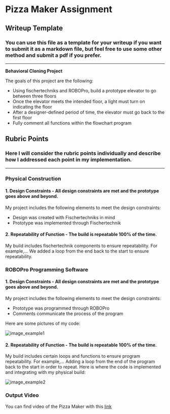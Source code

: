 # **Pizza Maker Assignment** 

## Writeup Template

### You can use this file as a template for your writeup if you want to submit it as a markdown file, but feel free to use some other method and submit a pdf if you prefer.

---

**Behavioral Cloning Project**

The goals of this project are the following:
* Using fischertechniks and ROBOPro, build a prototype elevator to go between three floors
* Once the elevator meets the intended floor, a light must turn on indicating the floor
* After a designer-defined period of time, the elevator must go back to the first floor
* Fully comment all functions within the flowchart program

[//]: # (Image References)

[image1]: https://github.com/rsald09/JHS-PizzaMaker-Assignment/blob/master/Images/WIN_20191202_09_19_10_Pro.jpg "image_example1"
[image2]: https://github.com/rsald09/JHS-PizzaMaker-Assignment/blob/master/Images/picture%20for%20pizza%20maker.png?raw=true
[image3]: https://github.com/userName/JHS-Elevator-Assignment/blob/master/images/image_example3.JPG "image_example3"

## Rubric Points
### Here I will consider the rubric points individually and describe how I addressed each point in my implementation.  

---
### Physical Construction

#### 1. Design Constraints - All design constraints are met and the prototype goes above and beyond.

My project includes the following elements to meet the design constraints:
* Design was created with Fischertechniks in mind
* Prototype was implemented through Fischertechnik

#### 2. Repeatability of Function - The build is repeatable 100% of the time.

My build includes fischertechnik components to ensure repeatability. For example,...
We added a loop from the end back to the start to ensure repeatability.
### ROBOPro Programming Software

#### 1. Design Constraints - All design constraints are met and the prototype goes above and beyond.

My project includes the following elements to meet the design constraints:
* Prototype was programmed through ROBOPro
* Comments communicate the process of the program

Here are some pictures of my code:

![image_example1][image1]

#### 2. Repeatability of Function - The build is repeatable 100% of the time.

My build includes certain loops and functions to ensure program repeatability. For example,...
Adding a loop from the end of the program back to the start in order to repeat.
Here is where the code is implemented and integrating with my physical build:

![image_example2][image2]

### Output Video

You can find video of the Pizza Maker with this [link](https://github.com/rsald09/pizaa/blob/master/WIN_20191125_08_34_58_Pro_Trim_Trim_Trim_Trim.mp4)

